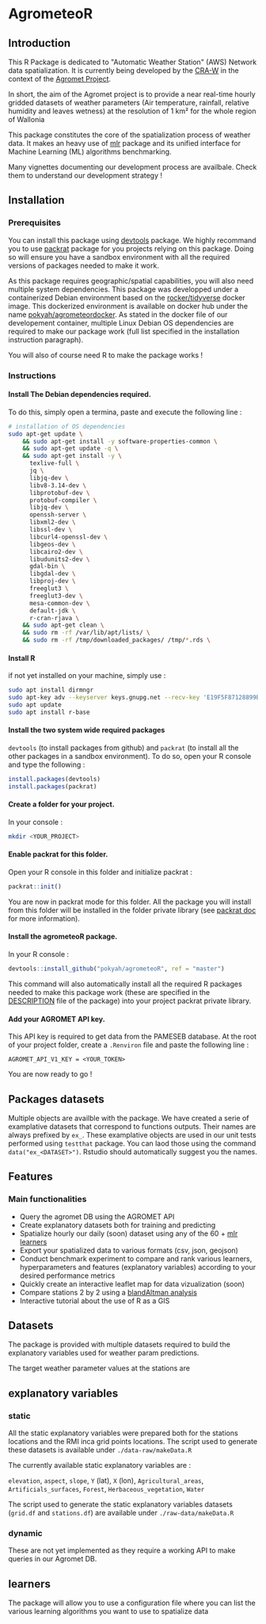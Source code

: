 
# AgrometeoR

## Introduction 

This R Package is dedicated to "Automatic Weather Station" (AWS) Network data spatialization. It is currently being developed by the [CRA-W](http://www.cra.wallonie.be) in the context of the [Agromet Project](./vignettes/presentation-agromet-project.Rmd).

In short, the aim of the Agromet project is to provide a near real-time hourly gridded datasets of weather parameters (Air temperature, rainfall, relative humidity and leaves wetness) at the resolution of 1 km² for the whole region of Wallonia

This package constitutes the core of the spatialization process of weather data. It makes an heavy use of [mlr](https://mlr.mlr-org.com/index.html) package and its unified interface for Machine Learning (ML) algorithms benchmarking.

Many vignettes documenting our development process are availbale. Check them to understand our development strategy !

## Installation

### Prerequisites

You can install this package using [devtools](https://www.rstudio.com/products/rpackages/devtools/) package. We highly recommand you to use [packrat](https://rstudio.github.io/packrat/) package for you projects relying on this package. Doing so will ensure you have a sandbox environment with all the required versions of packages needed to make it work. 

As this package requires geographic/spatial capabilities, you will also need multiple system dependencies. This package was developped under a containerized Debian environment based on the [rocker/tidyverse](https://hub.docker.com/r/rocker/tidyverse/) docker image. This dockerized environment is available on docker hub under the name [pokyah/agrometeordocker](https://hub.docker.com/r/pokyah/agrometeordocker/). As stated in the docker file of our developement container, multiple Linux Debian OS dependencies are required to make our package work (full list specified in the installation instruction paragraph).

You will also of course need R to make the package works !  

### Instructions

#### Install The Debian dependencies required.

To do this, simply open a termina, paste and execute the following line : 

```bash
# installation of OS dependencies
sudo apt-get update \
    && sudo apt-get install -y software-properties-common \
    && sudo apt-get update -q \
    && sudo apt-get install -y \
      texlive-full \
      jq \
      libjq-dev \
      libv8-3.14-dev \
      libprotobuf-dev \
      protobuf-compiler \
      libjq-dev \
      openssh-server \
      libxml2-dev \
      libssl-dev \
      libcurl4-openssl-dev \
      libgeos-dev \
      libcairo2-dev \
      libudunits2-dev \
      gdal-bin \
      libgdal-dev \
      libproj-dev \
      freeglut3 \
      freeglut3-dev \
      mesa-common-dev \
      default-jdk \
      r-cran-rjava \
    && sudo apt-get clean \ 
    && sudo rm -rf /var/lib/apt/lists/ \ 
    && sudo rm -rf /tmp/downloaded_packages/ /tmp/*.rds \
```
#### Install R

if not yet installed on your machine, simply use : 

```bash
sudo apt install dirmngr
sudo apt-key adv --keyserver keys.gnupg.net --recv-key 'E19F5F87128899B192B1A2C2AD5F960A256A04AF'
sudo apt update
sudo apt install r-base
```

#### Install the two system wide required packages

`devtools` (to install packages from github) and `packrat` (to install all the other packages in a sandbox environment). To do so, open your R console and type the following : 

```r
install.packages(devtools)
install.packages(packrat)
```

#### Create a folder for your project.

In your console :  

```bash
mkdir <YOUR_PROJECT>
```

#### Enable packrat for this folder.

Open your R console in this folder and initialize packrat :

```r
packrat::init()
```

You are now in packrat mode for this folder. All the package you will install from this folder will be installed in the folder private library (see [packrat doc](https://rstudio.github.io/packrat/) for more information).

#### Install the agrometeoR package.

In your R console : 

```r
devtools::install_github("pokyah/agrometeoR", ref = "master")
```

This command will also automatically install all the required R packages needed to make this package work (these are specified in the [DESCRIPTION](./DESCRIPTION) file of the package) into your project packrat private library.

#### Add your AGROMET API key.

This API key is required to get data from the PAMESEB database. At the root of your project folder, create a `.Renviron` file and paste the following line : 

`AGROMET_API_V1_KEY = <YOUR_TOKEN>`

You are now ready to go ! 

## Packages datasets 

Multiple objects are availble with the package. We have created a serie of examplative datasets that correspond to functions outputs. Their names are always prefixed by `ex_`. These examplative objects are used in our unit tests performed using `testthat` package. You can laod those using the command `data("ex_<DATASET>")`. Rstudio should automatically suggest you the names. 

## Features

### Main functionalities

* Query the agromet DB using the AGROMET API
* Create explanatory datasets both for training and predicting
* Spatialize hourly our daily (soon) dataset using any of the 60 + [mlr learners](https://mlr.mlr-org.com/articles/tutorial/integrated_learners.html#regression-60)
* Export your spatialized data to various formats (csv, json, geojson)
* Conduct benchmark experiment to compare and rank various learners, hyperparameters and features (explanatory variables) according to your desired performance metrics
* Quickly create an interactive leaflet map for data vizualization (soon)
* Compare stations 2 by 2 using a [blandAltman analysis](https://pokyah.github.io/AWS-Humain-comparison/reporting/Humain-SC-presentation.html#/a-potential-explanation-station-design)
* Interactive tutorial about the use of R as a GIS

## Datasets

The package is provided with multiple datasets required to build the explanatory variables used for weather param predictions.

The target weather parameter values at the stations are 

## explanatory variables

### static

All the static explanatory variables were prepared both for the stations locations and the RMI inca grid points locations. The script used to generate these datasets is available under `./data-raw/makeData.R`

The currently available static explanatory variables are :

`elevation`, `aspect`, `slope`, `Y` (lat), `X` (lon), `Agricultural_areas`, `Artificials_surfaces`, `Forest`,  `Herbaceous_vegetation`, `Water`

The script used to generate the static explanatory variables datasets (`grid.df` and `stations.df`) are available under `./raw-data/makeData.R` 

### dynamic 

These are not yet implemented as they require a working API to make queries in our Agromet DB.

## learners

The package will allow you to use a configuration file where you can list the various learning algorithms you want to use to spatialize data









